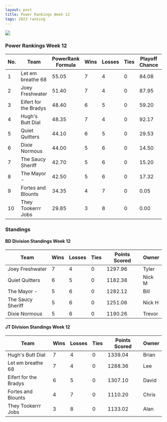 ```yaml
---
layout: post
title: Power Rankings Week 12
tags: 2023 ranking
---
```


![](../assets/img/pr2023-11.png)


### Power Rankings Week 12

|   No. | Team                   |   PowerRank Formula |   Wins |   Losses |   Ties |   Playoff Chance |   Points Scored | Owner   |
|-------|------------------------|---------------------|--------|----------|--------|------------------|-----------------|---------|
|     1 | Let em breathe 68      |               55.05 |      7 |        4 |      0 |            84.08 |         1288.36 | Lee     |
|     2 | Joey Freshwater        |               51.40 |      7 |        4 |      0 |            87.95 |         1297.96 | Tyler   |
|     3 | Eifert  for the Bradys |               48.40 |      6 |        5 |      0 |            59.20 |         1307.10 | David   |
|     4 | Hugh's  Butt Dial      |               48.35 |      7 |        4 |      0 |            92.17 |         1339.04 | Brian   |
|     5 | Quiet Quitters         |               44.10 |      6 |        5 |      0 |            29.53 |         1182.38 | Nick M  |
|     6 | Dixie Normous          |               44.00 |      5 |        6 |      0 |            14.50 |         1190.26 | Trevor  |
|     7 | The Saucy Sheriff      |               42.70 |      5 |        6 |      0 |            15.20 |         1251.06 | Nick H  |
|     8 | The Mayor -            |               42.50 |      5 |        6 |      0 |            17.32 |         1282.12 | Bill    |
|     9 | Fortes and Blounts     |               34.35 |      4 |        7 |      0 |             0.05 |         1110.20 | Chris   |
|    10 | They Tookerrr Jobs     |               29.85 |      3 |        8 |      0 |             0.00 |         1133.02 | Alan    |

### Standings

#### BD Division Standings Week 12

| Team              |   Wins |   Losses |   Ties |   Points Scored | Owner   |
|-------------------|--------|----------|--------|-----------------|---------|
| Joey Freshwater   |      7 |        4 |      0 |         1297.96 | Tyler   |
| Quiet Quitters    |      6 |        5 |      0 |         1182.38 | Nick M  |
| The Mayor -       |      5 |        6 |      0 |         1282.12 | Bill    |
| The Saucy Sheriff |      5 |        6 |      0 |         1251.06 | Nick H  |
| Dixie Normous     |      5 |        6 |      0 |         1190.26 | Trevor  |

#### JT Division Standings Week 12

| Team                   |   Wins |   Losses |   Ties |   Points Scored | Owner   |
|------------------------|--------|----------|--------|-----------------|---------|
| Hugh's  Butt Dial      |      7 |        4 |      0 |         1339.04 | Brian   |
| Let em breathe 68      |      7 |        4 |      0 |         1288.36 | Lee     |
| Eifert  for the Bradys |      6 |        5 |      0 |         1307.10 | David   |
| Fortes and Blounts     |      4 |        7 |      0 |         1110.20 | Chris   |
| They Tookerrr Jobs     |      3 |        8 |      0 |         1133.02 | Alan    |
